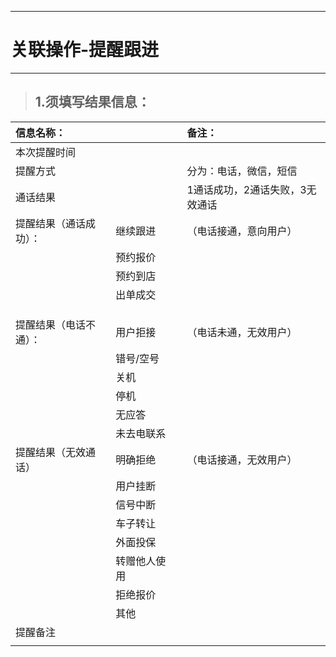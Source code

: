 
---

# 关联操作-提醒跟进

---

> ## 1.须填写结果信息：

| **信息名称：** |  |  | **备注：** |
| :--- | :--- | :--- | :--- |
| 本次提醒时间 |  |  |  |
| 提醒方式 |  |  | 分为：电话，微信，短信 |
| 通话结果 |  |  | 1通话成功，2通话失败，3无效通话 |
| 提醒结果（通话成功）： | 继续跟进 |  | （电话接通，意向用户） |
|  | 预约报价 |  |  |
|  | 预约到店 |  |  |
|  | 出单成交 |  |  |
|  |  |  |  |
|  |  |  |  |
|  |  |  |  |
| 提醒结果（电话不通）： | 用户拒接 |  | （电话未通，无效用户） |
|  | 错号/空号 |  |  |
|  | 关机 |  |  |
|  | 停机 |  |  |
|  | 无应答 |  |  |
|  | 未去电联系 |  |  |
| 提醒结果（无效通话） | 明确拒绝 |  | （电话接通，无效用户） |
|  | 用户挂断 |  |  |
|  | 信号中断 |  |  |
|  | 车子转让 |  |  |
|  | 外面投保 |  |  |
|  | 转赠他人使用 |  |  |
|  | 拒绝报价 |  |  |
|  | 其他 |  |  |
| 提醒备注 |  |  |  |
|  |  |  |  |



